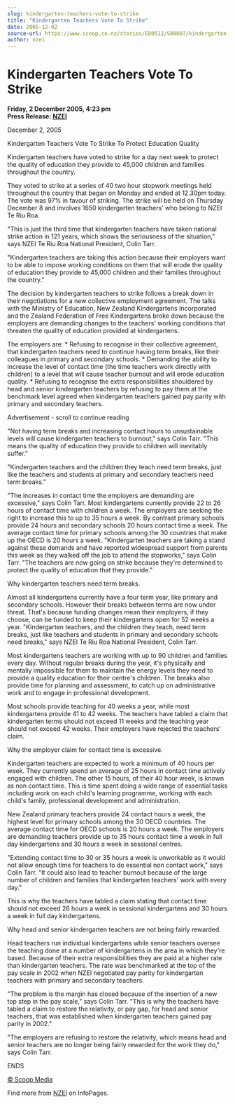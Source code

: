 ```yaml
---
slug: kindergarten-teachers-vote-to-strike
title: "Kindergarten Teachers Vote To Strike"
date: 2005-12-02
source-url: https://www.scoop.co.nz/stories/ED0512/S00007/kindergarten-teachers-vote-to-strike.htm
author: nzei
---
```

Kindergarten Teachers Vote To Strike
====================================

**Friday, 2 December 2005, 4:23 pm**  
**Press Release: [NZEI](https://info.scoop.co.nz/NZEI)**

December 2, 2005

Kindergarten Teachers Vote To Strike To Protect Education Quality

Kindergarten teachers have voted to strike for a day next week to protect the quality of education they provide to 45,000 children and families throughout the country.

They voted to strike at a series of 40 two hour stopwork meetings held throughout the country that began on Monday and ended at 12.30pm today. The vote was 97% in favour of striking. The strike will be held on Thursday December 8 and involves 1650 kindergarten teachers' who belong to NZEI Te Riu Roa.

"This is just the third time that kindergarten teachers have taken national strike action in 121 years, which shows the seriousness of the situation," says NZEI Te Riu Roa National President, Colin Tarr.

"Kindergarten teachers are taking this action because their employers want to be able to impose working conditions on them that will erode the quality of education they provide to 45,000 children and their families throughout the country."

The decision by kindergarten teachers to strike follows a break down in their negotiations for a new collective employment agreement. The talks with the Ministry of Education, New Zealand Kindergartens Incorporated and the Zealand Federation of Free Kindergartens broke down because the employers are demanding changes to the teachers' working conditions that threaten the quality of education provided at kindergartens.

The employers are: \* Refusing to recognise in their collective agreement, that kindergarten teachers need to continue having term breaks, like their colleagues in primary and secondary schools. \* Demanding the ability to increase the level of contact time (the time teachers work directly with children) to a level that will cause teacher burnout and will erode education quality. \* Refusing to recognise the extra responsibilities shouldered by head and senior kindergarten teachers by refusing to pay them at the benchmark level agreed when kindergarten teachers gained pay parity with primary and secondary teachers.

Advertisement - scroll to continue reading





"Not having term breaks and increasing contact hours to unsustainable levels will cause kindergarten teachers to burnout," says Colin Tarr. "This means the quality of education they provide to children will inevitably suffer."

"Kindergarten teachers and the children they teach need term breaks, just like the teachers and students at primary and secondary teachers need term breaks."

"The increases in contact time the employers are demanding are excessive," says Colin Tarr. Most kindergartens currently provide 22 to 26 hours of contact time with children a week. The employers are seeking the right to increase this to up to 35 hours a week. By contrast primary schools provide 24 hours and secondary schools 20 hours contact time a week. The average contact time for primary schools among the 30 countries that make up the OECD is 20 hours a week. "Kindergarten teachers are taking a stand against these demands and have reported widespread support from parents this week as they walked off the job to attend the stopworks," says Colin Tarr. "The teachers are now going on strike because they're determined to protect the quality of education that they provide."

Why kindergarten teachers need term breaks.

Almost all kindergartens currently have a four term year, like primary and secondary schools. However their breaks between terms are now under threat. That's because funding changes mean their employers, if they choose, can be funded to keep their kindergartens open for 52 weeks a year. "Kindergarten teachers, and the children they teach, need term breaks, just like teachers and students in primary and secondary schools need breaks," says NZEI Te Riu Roa National President, Colin Tarr.

Most kindergartens teachers are working with up to 90 children and families every day. Without regular breaks during the year, it's physically and mentally impossible for them to maintain the energy levels they need to provide a quality education for their centre's children. The breaks also provide time for planning and assessment, to catch up on administrative work and to engage in professional development.

Most schools provide teaching for 40 weeks a year, while most kindergartens provide 41 to 42 weeks. The teachers have tabled a claim that kindergarten terms should not exceed 11 weeks and the teaching year should not exceed 42 weeks. Their employers have rejected the teachers' claim.

Why the employer claim for contact time is excessive.

Kindergarten teachers are expected to work a minimum of 40 hours per week. They currently spend an average of 25 hours in contact time actively engaged with children. The other 15 hours, of their 40 hour week, is known as non contact time. This is time spent doing a wide range of essential tasks including work on each child's learning programme, working with each child's family, professional development and administration.

New Zealand primary teachers provide 24 contact hours a week, the highest level for primary schools among the 30 OECD countries. The average contact time for OECD schools is 20 hours a week. The employers are demanding teachers provide up to 35 hours contact time a week in full day kindergartens and 30 hours a week in sessional centres.

"Extending contact time to 30 or 35 hours a week is unworkable as it would not allow enough time for teachers to do essential non contact work," says Colin Tarr. "It could also lead to teacher burnout because of the large number of children and families that kindergarten teachers' work with every day."

This is why the teachers have tabled a claim stating that contact time should not exceed 26 hours a week in sessional kindergartens and 30 hours a week in full day kindergartens.

Why head and senior kindergarten teachers are not being fairly rewarded.

Head teachers run individual kindergartens while senior teachers oversee the teaching done at a number of kindergartens in the area in which they're based. Because of their extra responsibilities they are paid at a higher rate than kindergarten teachers. The rate was benchmarked at the top of the pay scale in 2002 when NZEI negotiated pay parity for kindergarten teachers with primary and secondary teachers.

"The problem is the margin has closed because of the insertion of a new top step in the pay scale," says Colin Tarr. "This is why the teachers have tabled a claim to restore the relativity, or pay gap, for head and senior teachers, that was established when kindergarten teachers gained pay parity in 2002."

"The employers are refusing to restore the relativity, which means head and senior teachers are no longer being fairly rewarded for the work they do," says Colin Tarr.

ENDS

[© Scoop Media](http://www.scoop.co.nz/about/terms.html)

Find more from [NZEI](https://info.scoop.co.nz/NZEI) on InfoPages.